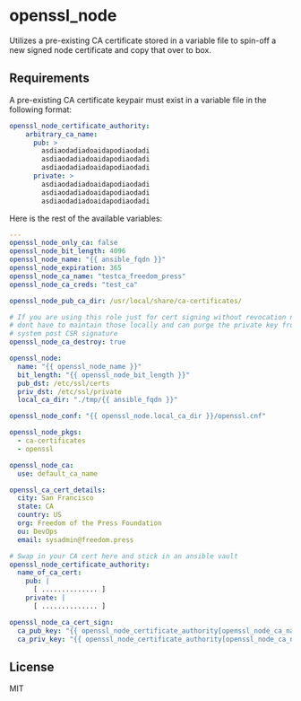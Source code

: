 openssl_node
=========

Utilizes a pre-existing CA certificate stored in a variable file to spin-off a
new signed node certificate and copy that over to box.


Requirements
------------

A pre-existing CA certificate keypair must exist in a variable file in the
following format:

```yaml
openssl_node_certificate_authority:
    arbitrary_ca_name:
      pub: >
        asdiaodadiadoaidapodiaodadi
        asdiaodadiadoaidapodiaodadi
        asdiaodadiadoaidapodiaodadi
      private: >
        asdiaodadiadoaidapodiaodadi
        asdiaodadiadoaidapodiaodadi
        asdiaodadiadoaidapodiaodadi
```

Here is the rest of the available variables:

```yaml
---
openssl_node_only_ca: false
openssl_node_bit_length: 4096
openssl_node_name: "{{ ansible_fqdn }}"
openssl_node_expiration: 365
openssl_node_ca_name: "testca_freedom_press"
openssl_node_ca_creds: "test_ca"

openssl_node_pub_ca_dir: /usr/local/share/ca-certificates/

# If you are using this role just for cert signing without revocation needs you
# dont have to maintain those locally and can purge the private key from the
# system post CSR signature
openssl_node_ca_destroy: true

openssl_node:
  name: "{{ openssl_node_name }}"
  bit_length: "{{ openssl_node_bit_length }}"
  pub_dst: /etc/ssl/certs
  priv_dst: /etc/ssl/private
  local_ca_dir: "./tmp/{{ ansible_fqdn }}"

openssl_node_conf: "{{ openssl_node.local_ca_dir }}/openssl.cnf"

openssl_node_pkgs:
  - ca-certificates
  - openssl

openssl_node_ca:
  use: default_ca_name

openssl_ca_cert_details:
  city: San Francisco
  state: CA
  country: US
  org: Freedom of the Press Foundation
  ou: DevOps
  email: sysadmin@freedom.press

# Swap in your CA cert here and stick in an ansible vault
openssl_node_certificate_authority:
  name_of_ca_cert:
    pub: |
      [ .............. ]
    private: |
      [ .............. ]

openssl_node_ca_cert_sign:
  ca_pub_key: "{{ openssl_node_certificate_authority[openssl_node_ca_name].pub }}"
  ca_priv_key: "{{ openssl_node_certificate_authority[openssl_node_ca_name].private }}"
```

License
-------

MIT

